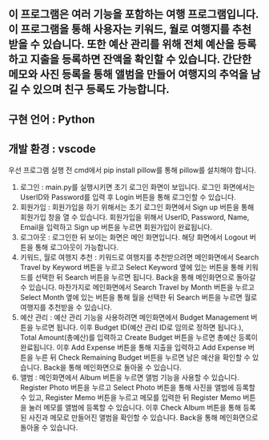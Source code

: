 ## 이 프로그램은 여러 기능을 포함하는 여행 프로그램입니다. 이 프로그램을 통해 사용자는 키워드, 월로 여행지를 추천받을 수 있습니다. 또한 예산 관리를 위해 전체 예산을 등록하고 지출을 등록하면 잔액을 확인할 수 있습니다. 간단한 메모와 사진 등록을 통해 앨범을 만들어 여행지의 추억을 남길 수 있으며 친구 등록도 가능합니다.


## 구현 언어 : Python
## 개발 환경 : vscode


우선 프로그램 실행 전 cmd에서 pip install pillow를 통해 pillow를 설치해야 합니다.

1. 로그인 : main.py를 실행시키면 초기 로그인 화면이 보입니다. 로그인 화면에서는 UserID와 Password를 입력 후 Login 버튼을 통해 로그인할 수 있습니다.
2. 회원가입 : 회원가입을 하기 위해서는 초기 로그인 화면에서 Sign up 버튼을 통해 회원가입 창을 열 수 있습니다. 회원가입을 위해서 UserID, Password, Name, Email을 입력하고 Sign up 버튼을 누르면 회원가입이 완료됩니다.
3. 로그아웃 : 로그인한 뒤 보이는 화면은 메인 화면입니다. 해당 화면에서 Logout 버튼을 통해 로그아웃이 가능합니다.
4. 키워드, 월로 여행지 추천 : 키워드로 여행지를 추천받으려면 메인화면에서 Search Travel by Keyword 버튼을 누르고 Select Keyword 옆에 있는 버튼을 통해 키워드를 선택한 뒤 Search 버튼을 누르면 됩니다. Back을 통해 메인화면으로 돌아갈 수 있습니다.
마찬가지로 메인화면에서 Search Travel by Month 버튼을 누르고 Select Month 옆에 있는 버튼을 통해 월을 선택한 뒤 Search 버튼을 누르면 월로 여행지를 추천받을 수 있습니다.
5. 예산 관리 : 예산 관리 기능을 사용하려면 메인화면에서 Budget Management 버튼을 누르면 됩니다. 이후 Budget ID(예산 관리 ID로 임의로 정하면 됩니다.), Total Amount(총예산)를 입력하고 Create Budget 버튼을 누르면 총예산 등록이 완료됩니다. 이후 Add Expense 버튼을 통해 지출을 입력하고 Add Expense 버튼을 누른 뒤 Check Remaining Budget 버튼을 누르면 남은 예산을 확인할 수 있습니다. Back을 통해 메인화면으로 돌아올 수 있습니다.
6. 앨범 : 메인화면에서 Album 버튼을 누르면 앨범 기능을 사용할 수 있습니다. Register Photo 버튼을 누르고 Select Photo 버튼을 통해 사진을 앨범에 등록할 수 있고, Register Memo 버튼을 누르고 메모를 입력한 뒤 Register Memo 버튼을 눌러 메모를 앨범에 등록할 수 있습니다. 이후 Check Album 버튼을 통해 등록된 사진과 메모로 만들어진 앨범을 확인할 수 있습니다. Back을 통해 메인화면으로 돌아올 수 있습니다.

